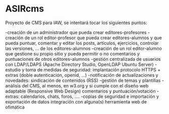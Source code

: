 # ASIRcms

Proyecto de CMS para IAW, se intentará tocar los siguientes puntos:

-creación de un administrador que pueda crear editores-profesores
-creación de un rol editor-profesor que pueda crear editores-alumnos y que pueda puntuar, comentar y editar los posts, artículos, ejercicios, controlar las versiones, ... de los editores-alumnos
-creación de un rol editor-alumno que gestione su propio sitio y pueda permitir o no comentarios y puntuaciones de otros editores-alumnos
-gestión centralizada de usuarios con LDAP/LDAPS (Apache Directory Studio, OpenLDAP Ubuntu Server)
-estudio y toma de medidas de seguridad: implantación protocolo HTTPS + extras (doble autenticación, openid, ...)
-notificación de actualizaciones y novedades: sindicación de contenidos (RSS)
-gestión de temas y plantillas
-análisis del CMS, al menos, en w3.org y si cumple con el diseño web adaptable (Responsive Web Design)
comentarios y puntuación/votación
-extras: calendarios, chats, foros, ....
-copias de seguridad e importación y exportación de datos
integración con alguna(s) herramienta web de ofimática
